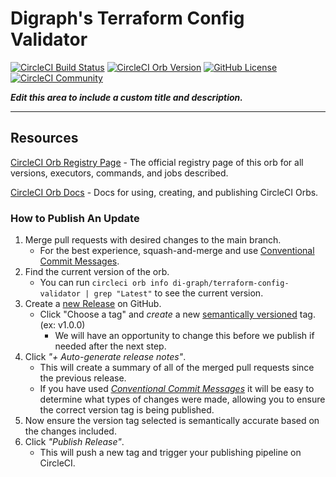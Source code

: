 # Digraph's Terraform Config Validator


[![CircleCI Build Status](https://circleci.com/gh/di-graph/terraform-config-validator-orb.svg?style=shield "CircleCI Build Status")](https://circleci.com/gh/di-graph/terraform-config-validator-orb) [![CircleCI Orb Version](https://badges.circleci.com/orbs/di-graph/terraform-config-validator.svg)](https://circleci.com/orbs/registry/orb/di-graph/terraform-config-validator) [![GitHub License](https://img.shields.io/badge/license-MIT-lightgrey.svg)](https://raw.githubusercontent.com/di-graph/terraform-config-validator-orb/master/LICENSE) [![CircleCI Community](https://img.shields.io/badge/community-CircleCI%20Discuss-343434.svg)](https://discuss.circleci.com/c/ecosystem/orbs)

_**Edit this area to include a custom title and description.**_

---

## Resources

[CircleCI Orb Registry Page](https://circleci.com/orbs/registry/orb/di-graph/terraform-config-validator) - The official registry page of this orb for all versions, executors, commands, and jobs described.

[CircleCI Orb Docs](https://circleci.com/docs/2.0/orb-intro/#section=configuration) - Docs for using, creating, and publishing CircleCI Orbs.

### How to Publish An Update
1. Merge pull requests with desired changes to the main branch.
    - For the best experience, squash-and-merge and use [Conventional Commit Messages](https://conventionalcommits.org/).
2. Find the current version of the orb.
    - You can run `circleci orb info di-graph/terraform-config-validator | grep "Latest"` to see the current version.
3. Create a [new Release](https://github.com/di-graph/terraform-config-validator-orb/releases/new) on GitHub.
    - Click "Choose a tag" and _create_ a new [semantically versioned](http://semver.org/) tag. (ex: v1.0.0)
      - We will have an opportunity to change this before we publish if needed after the next step.
4.  Click _"+ Auto-generate release notes"_.
    - This will create a summary of all of the merged pull requests since the previous release.
    - If you have used _[Conventional Commit Messages](https://conventionalcommits.org/)_ it will be easy to determine what types of changes were made, allowing you to ensure the correct version tag is being published.
5. Now ensure the version tag selected is semantically accurate based on the changes included.
6. Click _"Publish Release"_.
    - This will push a new tag and trigger your publishing pipeline on CircleCI.
